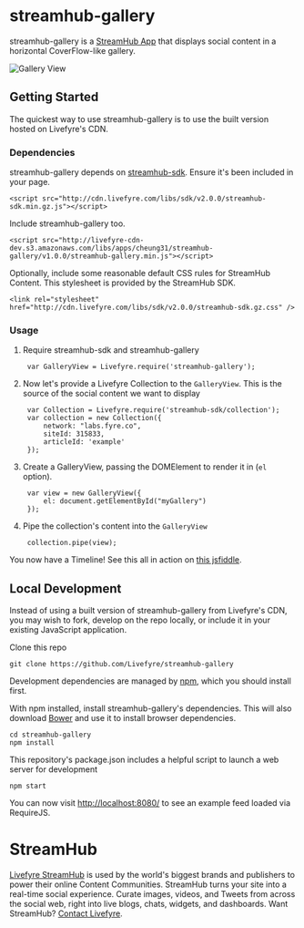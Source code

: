# streamhub-gallery

streamhub-gallery is a [StreamHub App](http://apps.livefyre.com) that displays social content in a horizontal CoverFlow-like gallery.

![Gallery View](http://i.imgur.com/9VoyWji.png)

## Getting Started

The quickest way to use streamhub-gallery is to use the built version hosted on Livefyre's CDN.

### Dependencies

streamhub-gallery depends on [streamhub-sdk](https://github.com/livefyre/streamhub-sdk). Ensure it's been included in your page.

	<script src="http://cdn.livefyre.com/libs/sdk/v2.0.0/streamhub-sdk.min.gz.js"></script>

Include streamhub-gallery too.

	<script src="http://livefyre-cdn-dev.s3.amazonaws.com/libs/apps/cheung31/streamhub-gallery/v1.0.0/streamhub-gallery.min.js"></script>
	
Optionally, include some reasonable default CSS rules for StreamHub Content. This stylesheet is provided by the StreamHub SDK.

    <link rel="stylesheet" href="http://cdn.livefyre.com/libs/sdk/v2.0.0/streamhub-sdk.gz.css" />

### Usage

1. Require streamhub-sdk and streamhub-gallery

        var GalleryView = Livefyre.require('streamhub-gallery');
    
1. Now let's provide a Livefyre Collection to the ```GalleryView```. This is the source of the social content we want to display

		var Collection = Livefyre.require('streamhub-sdk/collection');
        var collection = new Collection({
            network: "labs.fyre.co",
            siteId: 315833,
            articleId: 'example'
        });
        
1. Create a GalleryView, passing the DOMElement to render it in (```el``` option).

        var view = new GalleryView({
        	el: document.getElementById("myGallery")
    	});
    
1. Pipe the collection's content into the ```GalleryView```

        collection.pipe(view);

You now have a Timeline! See this all in action on [this jsfiddle](http://jsfiddle.net/G9PPf/5/).

## Local Development

Instead of using a built version of streamhub-gallery from Livefyre's CDN, you may wish to fork, develop on the repo locally, or include it in your existing JavaScript application.

Clone this repo

    git clone https://github.com/Livefyre/streamhub-gallery

Development dependencies are managed by [npm](https://github.com/isaacs/npm), which you should install first.

With npm installed, install streamhub-gallery's dependencies. This will also download [Bower](https://github.com/bower/bower) and use it to install browser dependencies.

    cd streamhub-gallery
    npm install

This repository's package.json includes a helpful script to launch a web server for development

    npm start

You can now visit [http://localhost:8080/](http://localhost:8080/) to see an example feed loaded via RequireJS.

# StreamHub

[Livefyre StreamHub](http://www.livefyre.com/streamhub/) is used by the world's biggest brands and publishers to power their online Content Communities. StreamHub turns your site into a real-time social experience. Curate images, videos, and Tweets from across the social web, right into live blogs, chats, widgets, and dashboards. Want StreamHub? [Contact Livefyre](http://www.livefyre.com/contact/).
